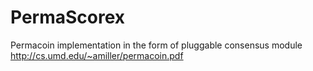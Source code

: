 # PermaScorex
Permacoin implementation in the form of pluggable consensus module http://cs.umd.edu/~amiller/permacoin.pdf
